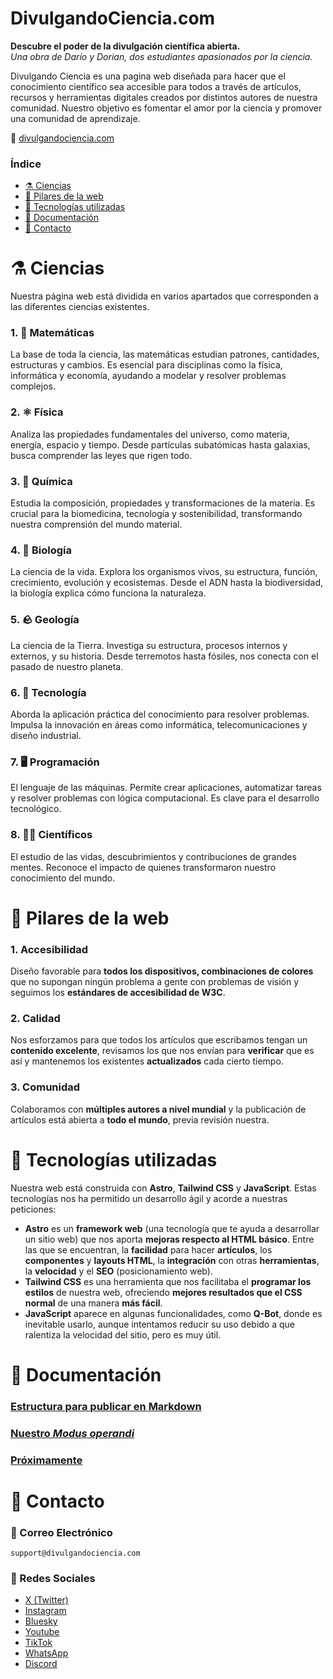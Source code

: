 # DivulgandoCiencia.com

**Descubre el poder de la divulgación científica abierta.** <br />
*Una obra de Darío y Dorian, dos estudiantes apasionados por la ciencia.*

Divulgando Ciencia es una pagina web diseñada para hacer que el conocimiento científico sea accesible para todos a través de artículos, recursos y herramientas digitales creados por distintos autores de nuestra comunidad. Nuestro objetivo es fomentar el amor por la ciencia y promover una comunidad de aprendizaje.

:paperclip:	[divulgandociencia.com](https://www.divulgandociencia.com)

### Índice
 - [⚗️ Ciencias](#ciencias)
 - [🔌 Pilares de la web](#pilares-de-la-web)
 - [💾 Tecnologías utilizadas](#tecnologias-utilizadas)
 - [📄 Documentación](#documentacion)
 - [📱 Contacto](#contacto)

# ⚗️	Ciencias

Nuestra página web está dividida en varios apartados que corresponden a las diferentes ciencias existentes.

### 1. **🔢 Matemáticas**
La base de toda la ciencia, las matemáticas estudian patrones, cantidades, estructuras y cambios. Es esencial para disciplinas como la física, informática y economía, ayudando a modelar y resolver problemas complejos.

### 2. **⚛️ Física**
Analiza las propiedades fundamentales del universo, como materia, energía, espacio y tiempo. Desde partículas subatómicas hasta galaxias, busca comprender las leyes que rigen todo.

### 3. **🧪 Química**
Estudia la composición, propiedades y transformaciones de la materia. Es crucial para la biomedicina, tecnología y sostenibilidad, transformando nuestra comprensión del mundo material.

### 4. **🧬 Biología**
La ciencia de la vida. Explora los organismos vivos, su estructura, función, crecimiento, evolución y ecosistemas. Desde el ADN hasta la biodiversidad, la biología explica cómo funciona la naturaleza.

### 5. **🪨 Geología**
La ciencia de la Tierra. Investiga su estructura, procesos internos y externos, y su historia. Desde terremotos hasta fósiles, nos conecta con el pasado de nuestro planeta.

### 6. **🤖 Tecnología**
Aborda la aplicación práctica del conocimiento para resolver problemas. Impulsa la innovación en áreas como informática, telecomunicaciones y diseño industrial.

### 7. **🖥️ Programación**
El lenguaje de las máquinas. Permite crear aplicaciones, automatizar tareas y resolver problemas con lógica computacional. Es clave para el desarrollo tecnológico.

### 8. **🧑‍🔬 Científicos**
El estudio de las vidas, descubrimientos y contribuciones de grandes mentes. Reconoce el impacto de quienes transformaron nuestro conocimiento del mundo.

# 🔌 Pilares de la web

### 1. **Accesibilidad**
Diseño favorable para **todos los dispositivos, combinaciones de colores** que no supongan ningún problema a gente con problemas de visión y seguimos los **estándares de accesibilidad de W3C**.

### 2. **Calidad**

Nos esforzamos para que todos los artículos que escribamos tengan un **contenido excelente**, revisamos los que nos envían para **verificar** que es así y mantenemos los existentes **actualizados** cada cierto tiempo.

### 3. **Comunidad**

Colaboramos con **múltiples autores a nivel mundial** y la publicación de artículos está abierta a **todo el mundo**, previa revisión nuestra.

# 💾 Tecnologías utilizadas

Nuestra web está construida con **Astro**, **Tailwind CSS** y **JavaScript**. Estas tecnologías nos ha permitido un desarrollo ágil y acorde a nuestras peticiones:
 - **Astro** es un **framework web** (una tecnología que te ayuda a desarrollar un sitio web) que nos aporta **mejoras respecto al HTML básico**. Entre las que se encuentran, la **facilidad** para hacer **artículos**, los **componentes** y **layouts HTML**, la **integración** con otras **herramientas**, la **velocidad** y el **SEO** (posicionamiento web).
 - **Tailwind CSS** es una herramienta que nos facilitaba el **programar los estilos** de nuestra web, ofreciendo **mejores resultados que el CSS normal** de una manera **más fácil**.
 - **JavaScript** aparece en algunas funcionalidades, como **Q-Bot**, donde es inevitable usarlo, aunque intentamos reducir su uso debido a que ralentiza la velocidad del sitio, pero es muy útil.

# 📄	Documentación

### [Estructura para publicar en Markdown](docs/Estructura-Markdown.md)
### [Nuestro *Modus operandi*](docs/Modus-Operandi.md)
### [Próximamente](docs/Proximamente.md)


# 📱	Contacto

### 📧 Correo Electrónico
 `support@divulgandociencia.com`

### 💬 Redes Sociales
 - [X (Twitter)](https://x.com/divcienciacom)
 - [Instagram](https://instagram.com/divulgandociencia_ig)
 - [Bluesky](https://bsky.app/profile/divulgandociencia.com)
 - [Youtube](https://youtube.com/@divulgandocienciaforkids)
 - [TikTok](https://tiktok.com/@divulgandociencia.com)
 - [WhatsApp](https://whatsapp.com/channel/0029VaDOt4T7oQheyZdq1H2u)
 - [Discord](https://discord.gg/7rTCp5KWPj)
